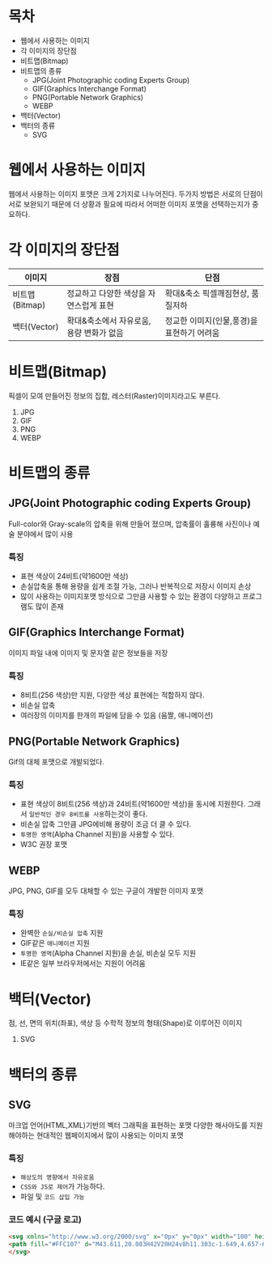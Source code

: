 # 목차
- 웹에서 사용하는 이미지
- 각 이미지의 장단점
- 비트맵(Bitmap)
- 비트맵의 종류
  - JPG(Joint Photographic coding Experts Group)
  - GIF(Graphics Interchange Format)
  - PNG(Portable Network Graphics)
  - WEBP
- 백터(Vector)
- 백터의 종류
  - SVG
# 웹에서 사용하는 이미지
웹에서 사용하는 이미지 포맷은 크게 2가지로 나누어진다. 두가지 방법은 서로의 단점이 서로 보완되기 때문에 더 상황과 필요에 따라서 어떠한 이미지 포맷을 선택하는지가 중요하다.

# 각 이미지의 장단점
|이미지|장점|단점|
|--|--|--|
|비트맵(Bitmap)|정교하고 다양한 색상을 자연스럽게 표현|확대&축소 픽셀깨짐현상, 품질저하|
|백터(Vector)|확대&축소에서 자유로움, 용량 변화가 없음|정교한 이미지(인물,풍경)을 표현하기 어려움|

# 비트맵(Bitmap)
픽셀이 모여 만들어진 정보의 집합, 레스터(Raster)이미지라고도 부른다.
1. JPG
2. GIF
3. PNG
4. WEBP

# 비트맵의 종류
## JPG(Joint Photographic coding Experts Group)
Full-color와 Gray-scale의 압축을 위해 만들어 졌으며, 압축률이 훌륭해 사진이나 예술 분야에서 많이 사용
### 특징
- 표현 색상이 24비트(약1600만 색상)
- 손실압축을 통해 용량을 쉽게 조절 가능, 그러나 반복적으로 저장시 이미지 손상 
- 많이 사용하는 이미지포맷 방식으로 그만큼 사용할 수 있는 환경이 다양하고 프로그램도 많이 존재

## GIF(Graphics Interchange Format)
이미지 파일 내에 이미지 및 문자열 같은 정보들을 저장
### 특징
- 8비트(256 색상)만 지원, 다양한 색상 표현에는 적합하지 않다.
- 비손실 압축
- 여러장의 이미지를 한개의 파일에 담을 수 있음
  (움짤, 애니메이션)
## PNG(Portable Network Graphics)
Gif의 대체 포맷으로 개발되었다.
### 특징
- 표현 색상이 8비트(256 색상)과 24비트(약1600만 색상)을 동시에 지원한다. 그래서 `일반적인 경우 8비트를 사용`하는것이 좋다.
- 비손실 압축 그만큼 JPG에비해 용량이 조금 더 클 수 있다.
- `투명한 영역`(Alpha Channel 지원)을 사용할 수 있다.
- W3C 권장 포맷
## WEBP
JPG, PNG, GIF를 모두 대체할 수 있는 구글이 개발한 이미지 포맷
### 특징
- 완벽한 `손실/비손실 압축` 지원
- GIF같은 `애니메이션` 지원
- `투명한 영역`(Alpha Channel 지원)을 손실, 비손실 모두 지원
- IE같은 일부 브라우저에서는 지원이 어려움

# 백터(Vector)
점, 선, 면의 위치(좌표), 색상 등 수학적 정보의 형태(Shape)로 이루어진 이미지
1. SVG

# 백터의 종류
## SVG
마크업 언어(HTML,XML)기반의 벡터 그래픽을 표현하는 포맷
다양한 해사아도를 지원해야하는 현대적인 웹페이지에서 많이 사용되는 이미지 포맷
### 특징
- `해상도의 영향에서 자유로움`
- `CSS와 JS로 제어`가 가능하다.
- 파일 및 `코드 삽입 가능`
### 코드 예시 (구글 로고)
```html
<svg xmlns="http://www.w3.org/2000/svg" x="0px" y="0px" width="100" height="100" viewBox="0 0 48 48">
<path fill="#FFC107" d="M43.611,20.083H42V20H24v8h11.303c-1.649,4.657-6.08,8-11.303,8c-6.627,0-12-5.373-12-12c0-6.627,5.373-12,12-12c3.059,0,5.842,1.154,7.961,3.039l5.657-5.657C34.046,6.053,29.268,4,24,4C12.955,4,4,12.955,4,24c0,11.045,8.955,20,20,20c11.045,0,20-8.955,20-20C44,22.659,43.862,21.35,43.611,20.083z"></path><path fill="#FF3D00" d="M6.306,14.691l6.571,4.819C14.655,15.108,18.961,12,24,12c3.059,0,5.842,1.154,7.961,3.039l5.657-5.657C34.046,6.053,29.268,4,24,4C16.318,4,9.656,8.337,6.306,14.691z"></path><path fill="#4CAF50" d="M24,44c5.166,0,9.86-1.977,13.409-5.192l-6.19-5.238C29.211,35.091,26.715,36,24,36c-5.202,0-9.619-3.317-11.283-7.946l-6.522,5.025C9.505,39.556,16.227,44,24,44z"></path><path fill="#1976D2" d="M43.611,20.083H42V20H24v8h11.303c-0.792,2.237-2.231,4.166-4.087,5.571c0.001-0.001,0.002-0.001,0.003-0.002l6.19,5.238C36.971,39.205,44,34,44,24C44,22.659,43.862,21.35,43.611,20.083z"></path>
</svg>
```
